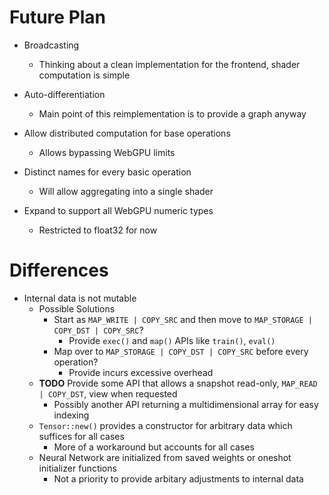 # Future Plan
- Broadcasting
  - Thinking about a clean implementation for the frontend, shader computation is simple

- Auto-differentiation
  - Main point of this reimplementation is to provide a graph anyway

- Allow distributed computation for base operations
  - Allows bypassing WebGPU limits

- Distinct names for every basic operation
  - Will allow aggregating into a single shader

- Expand to support all WebGPU numeric types
  - Restricted to float32 for now

# Differences
- Internal data is not mutable
  - Possible Solutions
    - Start as `MAP_WRITE | COPY_SRC` and then move to `MAP_STORAGE | COPY_DST | COPY_SRC`?
      - Provide `exec()` and `map()` APIs like `train()`, `eval()`
    - Map over to `MAP_STORAGE | COPY_DST | COPY_SRC` before every operation?
      - Provide incurs excessive overhead
  - __TODO__ Provide some API that allows a snapshot read-only, `MAP_READ | COPY_DST`, view when requested
    - Possibly another API returning a multidimensional array for easy indexing
  - `Tensor::new()` provides a constructor for arbitrary data which suffices for all cases
    - More of a workaround but accounts for all cases
  - Neural Network are initialized from saved weights or oneshot initializer functions
    - Not a priority to provide arbitary adjustments to internal data
